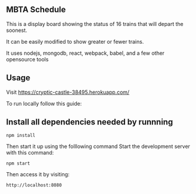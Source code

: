 MBTA Schedule
---

This is a display board showing the status of 16 trains that will depart the soonest.

It can be easily modified to show greater or fewer trains.

It uses nodejs, mongodb, react, webpack, babel, and a few other opensource tools

Usage
---

Visit https://cryptic-castle-38495.herokuapp.com/


To run locally follow this guide:

Install all dependencies needed by runnning
---

```
npm install
```

Then start it up using the folllowing command
Start the development server with this command:
```
npm start
```

Then access it by visiting:
```
http://localhost:8080
```

